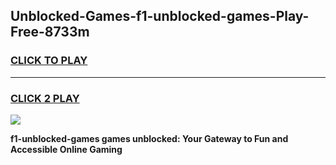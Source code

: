 
## Unblocked-Games-f1-unblocked-games-Play-Free-8733m
<h3>
<a href="https://premium76.site?title=f1-unblocked-games&ref=24M">CLICK TO PLAY</a></h3>
<hr>

<h3>
<a href="https://premium76.site?title=f1-unblocked-games&ref=24M">CLICK 2 PLAY</a>
  
</h3>

<a href="https://premium76.site?title=f1-unblocked-games&ref=24M"><img src="https://clearcache.store/games.png"></a>


**f1-unblocked-games games unblocked: Your Gateway to Fun and Accessible Online Gaming**
